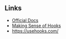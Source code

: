 ## Links

- [Official Docs](https://reactjs.org/docs/hooks-intro.html)
- [Making Sense of Hooks](https://medium.com/@dan_abramov/making-sense-of-react-hooks-fdbde8803889)
- https://usehooks.com/
